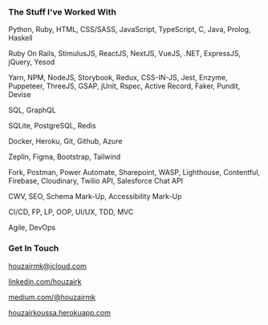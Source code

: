 ### The Stuff I've Worked With

Python, Ruby, HTML, CSS/SASS, JavaScript, TypeScript, C, Java, Prolog, Haskell

Ruby On Rails, StimulusJS, ReactJS, NextJS, VueJS, .NET, ExpressJS, jQuery, Yesod

Yarn, NPM, NodeJS, Storybook, Redux, CSS-IN-JS, Jest, Enzyme, Puppeteer, ThreeJS, GSAP, jUnit, Rspec, Active Record, Faker, Pundit, Devise

SQL, GraphQL

SQLite, PostgreSQL, Redis

Docker, Heroku, Git, Github, Azure

Zeplin, Figma, Bootstrap, Tailwind

Fork, Postman, Power Automate, Sharepoint, WASP, Lighthouse, Contentful, Firebase, Cloudinary, Twilio API, Salesforce Chat API

CWV, SEO, Schema Mark-Up, Accessibility Mark-Up

CI/CD, FP, LP, OOP, UI/UX, TDD, MVC

Agile, DevOps



### Get In Touch

[houzairmk@icloud.com](mailto:houzairmk@icloud.com)

[linkedin.com/houzairk](https://www.linkedin.com/in/houzairk)

[medium.com/@houzairmk](https://medium.com/@houzairmk)

[houzairkoussa.herokuapp.com](https://houzairkoussa.herokuapp.com/)
  
